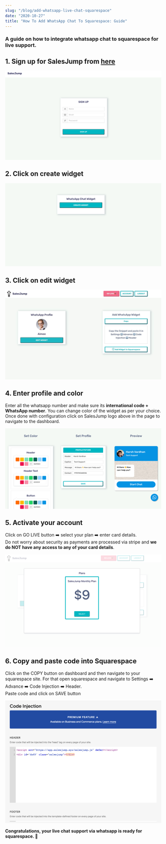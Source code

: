 ```yaml
---
slug: "/blog/add-whatsapp-live-chat-squarespace"
date: "2020-10-27"
title: "How To Add WhatsApp Chat To Squarespace: Guide"
---
```


### A guide on how to integrate whatsapp chat to squarespace for live support.

## 1. Sign up for SalesJump from <a href="https://app.salesjump.xyz/register" target="_blank">here</a>
![squarespace-whatsapp-signup](../images/squarespace-whatsapp-signup.png)

## 2. Click on create widget
![squarespace-whatsapp-create-widget](../images/squarespace-whatsapp-create-widget.png)

## 3. Click on edit widget
![squarespace-whatsapp-dashboard](../images/squarespace-whatsapp-dashboard.jpeg)

## 4. Enter profile and color
Enter all the whatsapp number and make sure its **international code + WhatsApp number**. You can change color of the widget as per your choice. Once done with configuration click on SalesJump logo above in the page to navigate to the dashboard.

![squarespace-whatsapp-design-widget](../images/squarespace-whatsapp-design-widget.png)

## 5. Activate your account
Click on GO LIVE button ➡️ select your plan ➡️ enter card details. <br/>Do not worry about security as payments are processed via stripe and **we do NOT have any access to any of your card details**.

![squarespace-whatsapp-plan](../images/squarespace-whatsapp-plan.png)

## 6. Copy and paste code into Squarespace
Click on the COPY button on dashboard and then navigate to your squarespace site.
For that open squarespace and navigate to Settings ➡️ Advance ➡️ Code Injection ➡️ Header. <br/>Paste code and click on SAVE button

![squarespace-whatsapp-code](../images/squarespace-whatsapp-code.png)


**Congratulations, your live chat support via whatsapp is ready for squarespace. 🚀**